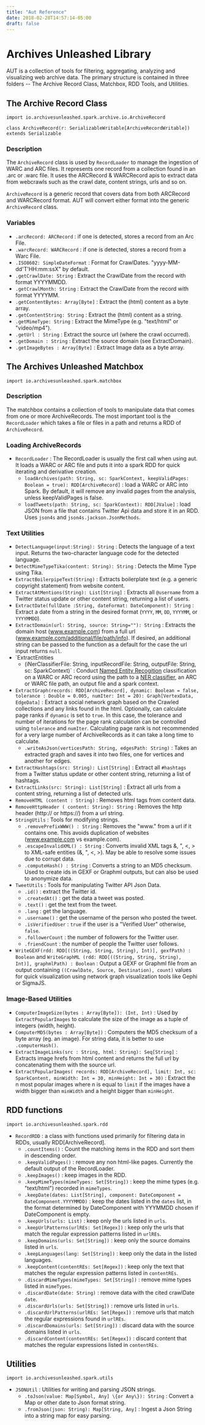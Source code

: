```yaml
---
title: "Aut Reference"
date: 2018-02-28T14:57:14-05:00
draft: false
---
```


# Archives Unleashed Library

AUT is a collection of tools for filtering, aggregating, analyzing and
visualizing web archive data. The primary structure is contained in three
folders -- The Archive Record Class, Matchbox, RDD Tools, and Utilities.

## The Archive Record Class

`import io.archivesunleashed.spark.archive.io.ArchiveRecord`

`class ArchiveRecord(r: SerializableWritable[ArchiveRecordWritable]) extends Serializable`

### Description

The `ArchiveRecord` class is used by `RecordLoader` to manage the ingestion of
WARC and ARC files.  It represents one record from a collection found in an .arc
or .warc file. It uses the ARCRecord & WARCRecord apis to extract data from
webcrawls such as the crawl date, content strings, urls and so on.

`ArchiveRecord` is a generic record that covers data from both ARCRecord and
WARCRecord format.  AUT will convert either format into the generic `ArchiveRecord`
class.

### Variables

- `.arcRecord: ARCRecord` : if one is detected, stores a record from an Arc File.
- `.warcRecord: WARCRecord` : if one is detected, stores a record from a Warc File.
- `.ISO8602: SimpleDateFormat` : Format for CrawlDates. \"yyyy\-MM\-dd\'T\'HH:mm:ssX\" by default.
- `.getCrawlDate: String` : Extract the CrawlDate from the record with format YYYYMMDD.
- `.getCrawlMonth: String` : Extract the CrawlDate from the record with format YYYYMM.
- `.getContentBytes: Array[Byte]` : Extract the (html) content as a byte array.
- `.getContentString: String` : Extract the (html) content as a string.
- `.getMimeType: String` : Extract the MimeType (e.g. "text/html" or "video/mp4").
- `.getUrl : String` : Extract the source url (where the crawl occurred).
- `.getDomain : String` : Extract the source domain (see ExtractDomain).
- `.getImageBytes : Array[Byte]` : Extract Image data as a byte array.

## The Archives Unleashed Matchbox

`import io.archivesunleashed.spark.matchbox`

### Description

The matchbox contains a collection of tools to manipulate data that comes from
one or more ArchiveRecords.  The most important tool is the `RecordLoader` which takes a
file or files in a path and returns a RDD of `ArchiveRecord`.

### Loading ArchiveRecords

- `RecordLoader` : The RecordLoader is usually the first call when using aut. It loads a WARC or ARC file and puts it into a spark RDD for quick iterating and derivative creation.
    * `loadArchives(path: String, sc: SparkContext, keepValidPages: Boolean = true): RDD[ArchiveRecord]` : load a WARC or ARC into Spark. By default, it will remove any invalid pages from the analysis, unless keepValidPages is false.
    * `loadTweets(path: String, sc: SparkContext): RDD[JValue]` : load JSON from a file that contains Twitter Api data and store it in an RDD.  Uses `json4s` and `json4s.jackson.JsonMethods`.

### Text Utilities

- `DetectLanguage(input:String): String` : Detects the language of a text input. Returns the two-character language code for the detected language.
- `DetectMimeTypeTika(content: String): String` : Detects the Mime Type using Tika.
- `ExtractBoilerpipeText(String)` : Extracts boilerplate text (e.g. a generic copyright statement)
from website content.
- `ExtractAtMentions(String): List[String]` : Extracts all `@username` from a Twitter status update or other content string, returning a list of users.
- `ExtractDate(fullDate :String, dateFormat: DateComponent): String` : Extract a date from a string in the desired format (`YYYY`, `MM`, `DD`, `YYYYMM`, or `YYYYMMDD`).
- `ExtractDomain(url: String, source: String=""): String` : Extracts the domain host (www.example.com)
from a full url (www.example.com/additional/file/path/info).  If desired, an additional string
can be passed to the function as a default for the case the url input returns `null`.
- `ExtractEntities
    * (iNerClassifierFile: String, inputRecordFile: String, outputFile: String, sc: SparkContext)` : Conduct [Named Entity Recogition](https://nlp.stanford.edu/software/CRF-NER.html) classification on a WARC or ARC record using the path to a [NER classifier](https://stanfordnlp.github.io/CoreNLP/), an ARC or WARC file path, an output file and a spark context.  
- `ExtractGraph(records: RDD[ArchiveRecord], dynamic: Boolean = false, tolerance : Double = 0.005, numIter: Int = 20): Graph[VertexData, EdgeData]` : Extract a social network graph based on the Crawled collections and any links found in the html. Optionally, can calculate page ranks if `dynamic` is set to `true`. In this case, the tolerance and number of iterations for the page rank calculation can be controlled using `tolerance` and `numIter`. Calculating page rank is not recommended for a very large number of ArchiveRecords as it can take a long time to calculate.
    * `.writeAsJson(verticesPath: String, edgesPath: String)` : Takes an extracted graph and saves it into two files, one for vertices and another for edges.
- `ExtractHashtags(src: String): List[String]` : Extract all `#hashtags` from a Twitter status update or other content string, returning a list of hashtags.
- `ExtractLinks(src: String): List[String]` : Extract all urls from a content string, returning a list of detected urls.
- `RemoveHTML (content : String)` : Removes html tags from content data.
- `RemoveHttpHeader ( content: String): String` : Removes the http header (http:// or https://) from a url string.
- `StringUtils` : Tools for modifying strings.
    * `.removePrefixWWW() : String` : Removes the "www." from a url if it contains one.  This avoids duplication of websites (www.example.com vs example.com).
    * `.escapeInvalidXML() : String` : Converts invalid XML tags \&, \", \<, \> to XML-safe entities (&amp;, &quot;, &lt;, &gt;). May be able to resolve some issues due to corrupt data.
    * `.computeHash() : String` : Converts a string to an MD5 checksum.  Used to create ids in GEXF or Graphml outputs, but can also be used to anonymize data.
- `TweetUtils` : Tools for manipulating Twitter API Json Data.
    * `.id()` : extract the Twitter id.
    * `.createdAt()` : get the data a tweet was posted.
    * `.text()` : get the text from the tweet.
    * `.lang` : get the language.
    * `.username()` : get the username of the person who posted the tweet.
    * `.isVerifiedUser` : `true` if the user is a "Verified User" otherwise, `false`.
    * `.followerCount` : the number of followers for the Twitter user.
    * `.friendCount` : the number of people the Twitter user follows.
- `WriteGEXF(rdd: RDD[((String, String, String), Int)], gexfPath) : Boolean` and `WriteGraphML (rdd: RDD[((String, String, String), Int)], graphmlPath) : Boolean` : Output a GEXF or Graphml file from an output containing `((CrawlDate, Source, Destination), count)` values for quick visualization using network graph visualization tools like Gephi or SigmaJS.

### Image-Based Utilities

- `ComputerImageSize(bytes : Array[Byte]): (Int, Int)` : Used by `ExtractPopularImages` to calculate the size of the image as a tuple of integers (width, height).
- `ComputerMD5(bytes : Array[Byte])` : Computers the MD5 checksum of a byte array (eg. an image).  For string data, it is better to use `.computerHash()`.
- `ExtractImageLinks(src : String, html: String): Seq[String]` : Extracts image hrefs from html content and returns the full url by concatenating them with the source url.
- `ExtractPopularImages( records: RDD[ArchiveRecord], limit: Int, sc: SparkContent, minWidth: Int = 30, minHeight: Int = 30)` : Extract the n most popular images where n is equal to `limit` if the images have a width bigger than `minWidth` and a height bigger than `minHeight`.

## RDD functions

`import io.archivesunleashed.spark.rdd`

- `RecordRDD` : a class with functions used primarily for filtering data in RDDs, usually RDD[ArchiveRecord].
    * `.countItems()` : Count the matching items in the RDD and sort them in descending order.
    * `.keepValidPages()` : remove any non html-like pages.  Currently the default output of the RecordLoader.
    * `.keepImages()` : keep images in the RDD.
    * `.keepMimeTypes(mimeTypes: Set[String])` : keep the mime types (e.g. "text/html") recorded in `mimeTypes`.
    * `.keepDate(dates: List[String], component: DateComponent = DateComponent.YYYYMMDD)` : keep the dates listed in the `dates` list, in the format determined by DateComponent with YYYMMDD chosen if DateComponent is empty.
    * `.keepUrls(urls: List)` : keep only the urls listed in `urls`.
    * `.keepUrlPatterns(urlREs: Set[Regex])` : keep only the urls that match the regular expression patterns listed in `urlREs`.
    * `.keepDomains(urls: Set[String])` : keep only the source domains listed in `urls`.
    * `.keepLanguages(lang: Set[String])` : keep only the data in the listed languages.
    * `.keepContent(contentREs: Set[Regex])` : keep only the text that matches the regular expression patterns listed in `contentREs`.
    * `.discardMimeTypes(mimeTypes: Set[String])` : remove mime types listed in `mimeTypes`.
    * `.discardDate(date: String)` : remove data with the cited crawlDate `date`.
    * `.discardUrls(urls: Set[String])` : remove urls listed in `urls`.
    * `.discardUrlPatterns(urlREs: Set[Regex])` : remove urls that match the regular expressions found in `urlREs`.
    * `.discardDomains(urls: Set[String])` : discard data with the source domains listed in `urls`.
    * `.discardContent(contentREs: Set[Regex])` : discard content that matches the regular expressions listed in `contentREs`.

## Utilities

`import io.archivesunleashed.spark.utils`

- `JSONUtil` : Utilities for writing and parsing JSON strings.
    * `.toJson(value: Map[Symbol, Any] \{or Any\}): String` : Convert a Map or other date to Json format string.
    * `.fromJson(json: String): Map[String, Any]` : Ingest a Json String into a string map for easy parsing.
